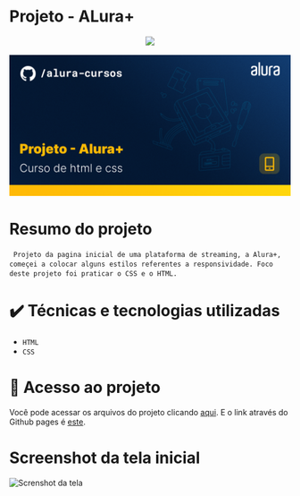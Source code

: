 # Projeto - ALura+
<p align="center">
<img src="http://img.shields.io/static/v1?label=STATUS&message=EM%20DESENVOLVIMENTO&color=GREEN&style=for-the-badge"/>
</p>
<img src="img/capa-readme.png" alt="Capa projeto Alura+">

# Resumo do projeto

`` Projeto da pagina inicial de uma plataforma de streaming, a Alura+, começei a colocar alguns estilos referentes a responsividade. Foco deste projeto foi praticar o CSS e o HTML.``




# ✔️ Técnicas e tecnologias utilizadas

- ``HTML``
- ``CSS``


# 📁 Acesso ao projeto

Você pode acessar os arquivos do projeto clicando [aqui](https://github.com/mvergara94/projeto-alura-mais/find/main). E o link através do Github pages é [este](https://mvergara94.github.io/projeto-alura-mais/).

# Screenshot da tela inicial

<img src="https://i.imgur.com/TUO5PHm.png" alt="Screnshot da tela">




